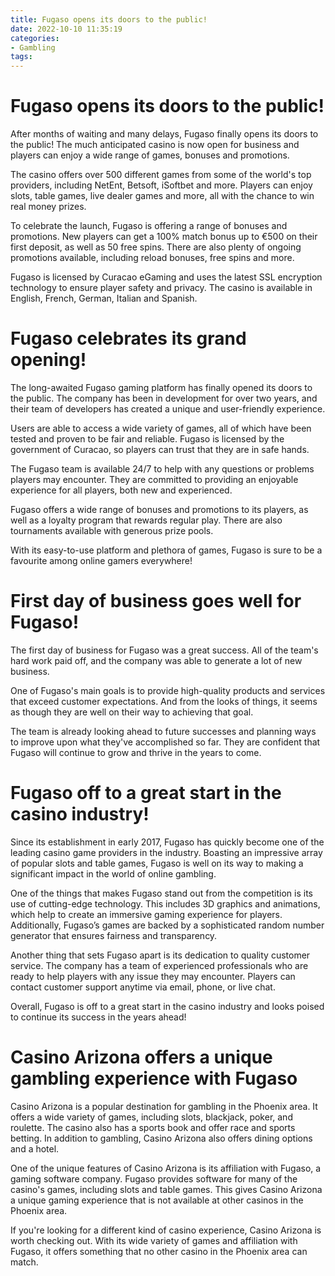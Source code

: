 ```yaml
---
title: Fugaso opens its doors to the public!
date: 2022-10-10 11:35:19
categories:
- Gambling
tags:
---
```



#  Fugaso opens its doors to the public!

After months of waiting and many delays, Fugaso finally opens its doors to the public! The much anticipated casino is now open for business and players can enjoy a wide range of games, bonuses and promotions.

The casino offers over 500 different games from some of the world's top providers, including NetEnt, Betsoft, iSoftbet and more. Players can enjoy slots, table games, live dealer games and more, all with the chance to win real money prizes.

To celebrate the launch, Fugaso is offering a range of bonuses and promotions. New players can get a 100% match bonus up to €500 on their first deposit, as well as 50 free spins. There are also plenty of ongoing promotions available, including reload bonuses, free spins and more.

Fugaso is licensed by Curacao eGaming and uses the latest SSL encryption technology to ensure player safety and privacy. The casino is available in English, French, German, Italian and Spanish.

#  Fugaso celebrates its grand opening!

The long-awaited Fugaso gaming platform has finally opened its doors to the public. The company has been in development for over two years, and their team of developers has created a unique and user-friendly experience.

Users are able to access a wide variety of games, all of which have been tested and proven to be fair and reliable. Fugaso is licensed by the government of Curacao, so players can trust that they are in safe hands.

The Fugaso team is available 24/7 to help with any questions or problems players may encounter. They are committed to providing an enjoyable experience for all players, both new and experienced.

Fugaso offers a wide range of bonuses and promotions to its players, as well as a loyalty program that rewards regular play. There are also tournaments available with generous prize pools.

With its easy-to-use platform and plethora of games, Fugaso is sure to be a favourite among online gamers everywhere!

#  First day of business goes well for Fugaso!

The first day of business for Fugaso was a great success. All of the team's hard work paid off, and the company was able to generate a lot of new business.

One of Fugaso's main goals is to provide high-quality products and services that exceed customer expectations. And from the looks of things, it seems as though they are well on their way to achieving that goal.

The team is already looking ahead to future successes and planning ways to improve upon what they've accomplished so far. They are confident that Fugaso will continue to grow and thrive in the years to come.

#  Fugaso off to a great start in the casino industry!

Since its establishment in early 2017, Fugaso has quickly become one of the leading casino game providers in the industry. Boasting an impressive array of popular slots and table games, Fugaso is well on its way to making a significant impact in the world of online gambling.

One of the things that makes Fugaso stand out from the competition is its use of cutting-edge technology. This includes 3D graphics and animations, which help to create an immersive gaming experience for players. Additionally, Fugaso’s games are backed by a sophisticated random number generator that ensures fairness and transparency.

Another thing that sets Fugaso apart is its dedication to quality customer service. The company has a team of experienced professionals who are ready to help players with any issue they may encounter. Players can contact customer support anytime via email, phone, or live chat.

Overall, Fugaso is off to a great start in the casino industry and looks poised to continue its success in the years ahead!

#  Casino Arizona offers a unique gambling experience with Fugaso

Casino Arizona is a popular destination for gambling in the Phoenix area. It offers a wide variety of games, including slots, blackjack, poker, and roulette. The casino also has a sports book and offer race and sports betting. In addition to gambling, Casino Arizona also offers dining options and a hotel.

One of the unique features of Casino Arizona is its affiliation with Fugaso, a gaming software company. Fugaso provides software for many of the casino's games, including slots and table games. This gives Casino Arizona a unique gaming experience that is not available at other casinos in the Phoenix area.

If you're looking for a different kind of casino experience, Casino Arizona is worth checking out. With its wide variety of games and affiliation with Fugaso, it offers something that no other casino in the Phoenix area can match.